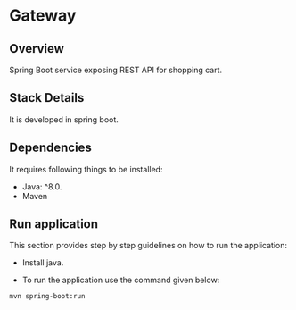# Gateway

## Overview

Spring Boot service exposing REST API for shopping cart.

## Stack Details

It is developed in spring boot.

## Dependencies

It requires following things to be installed:

* Java: ^8.0.
* Maven

## Run application

This section provides step by step guidelines on how to run the application:

* Install java.

* To run the application use the command given below:

```bash
mvn spring-boot:run
```
